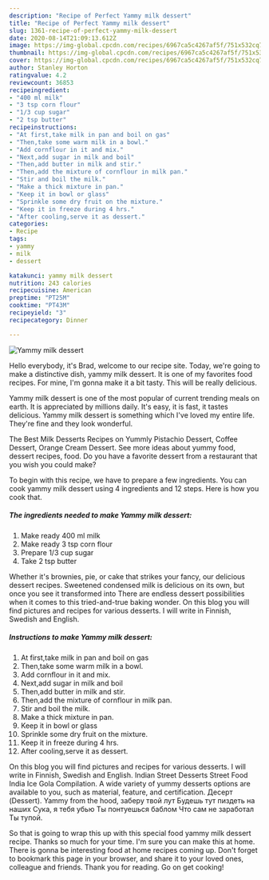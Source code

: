 ```yaml
---
description: "Recipe of Perfect Yammy milk dessert"
title: "Recipe of Perfect Yammy milk dessert"
slug: 1361-recipe-of-perfect-yammy-milk-dessert
date: 2020-08-14T21:09:13.612Z
image: https://img-global.cpcdn.com/recipes/6967ca5c4267af5f/751x532cq70/yammy-milk-dessert-recipe-main-photo.jpg
thumbnail: https://img-global.cpcdn.com/recipes/6967ca5c4267af5f/751x532cq70/yammy-milk-dessert-recipe-main-photo.jpg
cover: https://img-global.cpcdn.com/recipes/6967ca5c4267af5f/751x532cq70/yammy-milk-dessert-recipe-main-photo.jpg
author: Stanley Horton
ratingvalue: 4.2
reviewcount: 36853
recipeingredient:
- "400 ml milk"
- "3 tsp corn flour"
- "1/3 cup sugar"
- "2 tsp butter"
recipeinstructions:
- "At first,take milk in pan and boil on gas"
- "Then,take some warm milk in a bowl."
- "Add cornflour in it and mix."
- "Next,add sugar in milk and boil"
- "Then,add butter in milk and stir."
- "Then,add the mixture of cornflour in milk pan."
- "Stir and boil the milk."
- "Make a thick mixture in pan."
- "Keep it in bowl or glass"
- "Sprinkle some dry fruit on the mixture."
- "Keep it in freeze during 4 hrs."
- "After cooling,serve it as dessert."
categories:
- Recipe
tags:
- yammy
- milk
- dessert

katakunci: yammy milk dessert 
nutrition: 243 calories
recipecuisine: American
preptime: "PT25M"
cooktime: "PT43M"
recipeyield: "3"
recipecategory: Dinner

---
```



![Yammy milk dessert](https://img-global.cpcdn.com/recipes/6967ca5c4267af5f/751x532cq70/yammy-milk-dessert-recipe-main-photo.jpg)

Hello everybody, it's Brad, welcome to our recipe site. Today, we're going to make a distinctive dish, yammy milk dessert. It is one of my favorites food recipes. For mine, I'm gonna make it a bit tasty. This will be really delicious.

Yammy milk dessert is one of the most popular of current trending meals on earth. It is appreciated by millions daily. It's easy, it is fast, it tastes delicious. Yammy milk dessert is something which I've loved my entire life. They're fine and they look wonderful.

The Best Milk Desserts Recipes on Yummly Pistachio Dessert, Coffee Dessert, Orange Cream Dessert. See more ideas about yummy food, dessert recipes, food. Do you have a favorite dessert from a restaurant that you wish you could make?


To begin with this recipe, we have to prepare a few ingredients. You can cook yammy milk dessert using 4 ingredients and 12 steps. Here is how you cook that.

<!--inarticleads1-->

##### The ingredients needed to make Yammy milk dessert:

1. Make ready 400 ml milk
1. Make ready 3 tsp corn flour
1. Prepare 1/3 cup sugar
1. Take 2 tsp butter


Whether it&#39;s brownies, pie, or cake that strikes your fancy, our delicious dessert recipes. Sweetened condensed milk is delicious on its own, but once you see it transformed into There are endless dessert possibilities when it comes to this tried-and-true baking wonder. On this blog you will find pictures and recipes for various desserts. I will write in Finnish, Swedish and English. 

<!--inarticleads2-->

##### Instructions to make Yammy milk dessert:

1. At first,take milk in pan and boil on gas
1. Then,take some warm milk in a bowl.
1. Add cornflour in it and mix.
1. Next,add sugar in milk and boil
1. Then,add butter in milk and stir.
1. Then,add the mixture of cornflour in milk pan.
1. Stir and boil the milk.
1. Make a thick mixture in pan.
1. Keep it in bowl or glass
1. Sprinkle some dry fruit on the mixture.
1. Keep it in freeze during 4 hrs.
1. After cooling,serve it as dessert.


On this blog you will find pictures and recipes for various desserts. I will write in Finnish, Swedish and English. Indian Street Desserts Street Food India Ice Gola Compilation. A wide variety of yummy desserts options are available to you, such as material, feature, and certification. Десерт (Dessert). Yammy from the hood, заберу твой лут Будешь тут пиздеть на наших Сука, я тебя убью Ты понтуешься баблом Что сам не заработал Ты тупой. 

So that is going to wrap this up with this special food yammy milk dessert recipe. Thanks so much for your time. I'm sure you can make this at home. There is gonna be interesting food at home recipes coming up. Don't forget to bookmark this page in your browser, and share it to your loved ones, colleague and friends. Thank you for reading. Go on get cooking!
